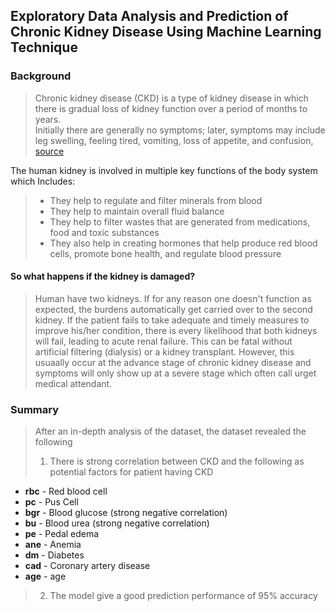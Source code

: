 ## Exploratory Data Analysis and Prediction of Chronic Kidney Disease Using Machine Learning Technique

### Background 
> Chronic kidney disease (CKD) is a type of kidney disease in which there is gradual loss of kidney function over a period of months to years.  
> Initially there are generally no symptoms; later, symptoms may include leg swelling, feeling tired, vomiting, loss of appetite, and confusion, [source](https://en.wikipedia.org/wiki/Chronic_kidney_disease) 

The human kidney is involved in multiple key functions of the body system which Includes:
> - They help to regulate and filter minerals from blood<br>
> - They help to maintain overall fluid balance<br>
> - They help to filter wastes that are generated from medications, food and toxic substances <br>
> - They also help in creating hormones that help produce red blood cells, promote bone health, and regulate blood pressure

#### So what happens if the kidney is damaged?
> Human have two kidneys. If for any reason one doesn't function as expected, the burdens automatically get carried over to the second kidney. If the patient fails to take adequate and timely measures to improve his/her condition,
> there is every likelihood that both kidneys will fail, leading to acute renal failure. This can be fatal without artificial filtering (dialysis) or a kidney transplant.
> However, this usuaally occur at the advance stage of chronic kidney disease and symptoms will only show up at a severe stage which often call urget medical attendant.

### Summary
> After an in-depth analysis of the dataset, the dataset revealed the following
> 1. There is strong correlation between CKD and the following as potential factors for patient having CKD
  - **rbc** - Red blood cell <br>
  - **pc** - Pus Cell <br>
  - **bgr** - Blood glucose (strong negative correlation)
  - **bu** - Blood urea (strong negative correlation)
  - **pe** - Pedal edema
  - **ane** - Anemia
  - **dm** - Diabetes
  - **cad** - Coronary artery disease
  - **age** - age
> 2. The model give a good prediction performance of 95% accuracy
